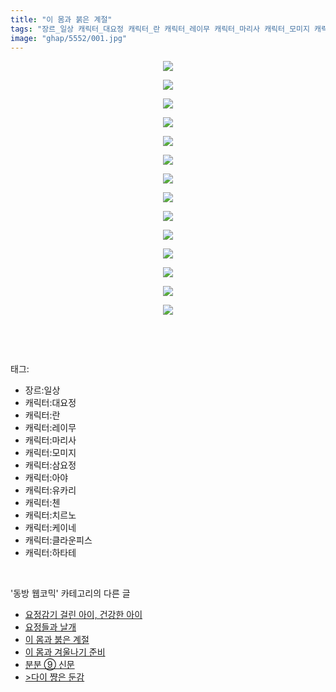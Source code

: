 ```yaml
---
title: "이 몸과 붉은 계절"
tags: "장르_일상 캐릭터_대요정 캐릭터_란 캐릭터_레이무 캐릭터_마리사 캐릭터_모미지 캐릭터_삼요정 캐릭터_아야 캐릭터_유카리 캐릭터_첸 캐릭터_치르노 캐릭터_케이네 캐릭터_클라운피스 캐릭터_하타테 동방_웹코믹"
image: "ghap/5552/001.jpg"
---
```

<div class="article">
<p style="text-align: center; clear: none; float: none;"><img src="{{ site.nasurl }}/ghap/5552/001.jpg"/></p>
<p style="text-align: center; clear: none; float: none;"><img src="{{ site.nasurl }}/ghap/5552/002.jpg"/></p>
<p style="text-align: center; clear: none; float: none;"><img src="{{ site.nasurl }}/ghap/5552/003.jpg"/></p>
<p style="text-align: center; clear: none; float: none;"><img src="{{ site.nasurl }}/ghap/5552/004.jpg"/></p>
<p style="text-align: center; clear: none; float: none;"><img src="{{ site.nasurl }}/ghap/5552/005.jpg"/></p>
<p style="text-align: center; clear: none; float: none;"><img src="{{ site.nasurl }}/ghap/5552/006.jpg"/></p>
<p style="text-align: center; clear: none; float: none;"><img src="{{ site.nasurl }}/ghap/5552/007.jpg"/></p>
<p style="text-align: center; clear: none; float: none;"><img src="{{ site.nasurl }}/ghap/5552/008.jpg"/></p>
<p style="text-align: center; clear: none; float: none;"><img src="{{ site.nasurl }}/ghap/5552/009.jpg"/></p>
<p style="text-align: center; clear: none; float: none;"><img src="{{ site.nasurl }}/ghap/5552/010.jpg"/></p>
<p style="text-align: center; clear: none; float: none;"><img src="{{ site.nasurl }}/ghap/5552/011.jpg"/></p>
<p style="text-align: center; clear: none; float: none;"><img src="{{ site.nasurl }}/ghap/5552/012.jpg"/></p>
<p style="text-align: center; clear: none; float: none;"><img src="{{ site.nasurl }}/ghap/5552/013.jpg"/></p>
<p style="text-align: center; clear: none; float: none;"><img src="{{ site.nasurl }}/ghap/5552/014.jpg"/></p>
<p><br/></p>
</div><br/>
<div class="tagTrail">
<p>태그: </p>
<ul>
<li>장르:일상</li>
<li>캐릭터:대요정</li>
<li>캐릭터:란</li>
<li>캐릭터:레이무</li>
<li>캐릭터:마리사</li>
<li>캐릭터:모미지</li>
<li>캐릭터:삼요정</li>
<li>캐릭터:아야</li>
<li>캐릭터:유카리</li>
<li>캐릭터:첸</li>
<li>캐릭터:치르노</li>
<li>캐릭터:케이네</li>
<li>캐릭터:클라운피스</li>
<li>캐릭터:하타테</li>
</ul>
</div><br/>
<div class="another">
<p>'동방 웹코믹' 카테고리의 다른 글</p>
<ul>
<li><a href="/2019-01-10-ghap_5554">요정감기 걸린 아이, 건강한 아이</a></li>
<li><a href="/2019-01-10-ghap_5553">요정들과 날개</a></li>
<li><a href="/2019-01-10-ghap_5552">이 몸과 붉은 계절</a></li>
<li><a href="/2019-01-10-ghap_5551">이 몸과 겨울나기 준비</a></li>
<li><a href="/2019-01-10-ghap_5550">분분 ⑨ 신문</a></li>
<li><a href="/2019-01-10-ghap_5549">&gt;다이 쨩은 둔감</a></li>
</ul><br/>
</div><br/>

